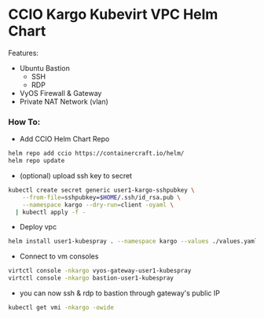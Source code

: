 # CCIO Kargo Kubevirt VPC Helm Chart
Features:
  - Ubuntu Bastion    
    - SSH    
    - RDP    
  - VyOS Firewall & Gateway
  - Private NAT Network (vlan)

### How To:
  - Add CCIO Helm Chart Repo
```sh
helm repo add ccio https://containercraft.io/helm/
helm repo update
```
  - (optional) upload ssh key to secret
```sh
kubectl create secret generic user1-kargo-sshpubkey \
    --from-file=sshpubkey=$HOME/.ssh/id_rsa.pub \
    --namespace kargo --dry-run=client -oyaml \
  | kubectl apply -f -
```
  - Deploy vpc
```sh
helm install user1-kubespray . --namespace kargo --values ./values.yaml
```
  - Connect to vm consoles
```sh
virtctl console -nkargo vyos-gateway-user1-kubespray 
virtctl console -nkargo bastion-user1-kubespray 
```
  - you can now ssh & rdp to bastion through gateway's public IP
```sh
kubectl get vmi -nkargo -owide
```
